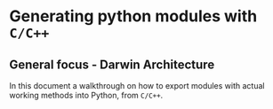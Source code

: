 # Generating python modules with `C/C++`

## General focus - Darwin Architecture

In this document a walkthrough on how to export modules with actual working methods into Python, from `C/C++`.